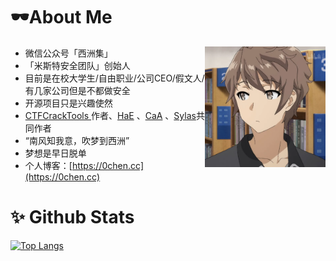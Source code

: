 # 🕶About Me

<img align="right" wight=193 height=193 src="/zichuanxiaotai.jpg" />

 - 微信公众号「西洲集」
 - 「米斯特安全团队」创始人
 - 目前是在校大学生/自由职业/公司CEO/假文人/有几家公司但是不都做安全
 - 开源项目只是兴趣使然
 - [CTFCrackTools ](https://github.com/0chencc/CTFCrackTools)作者、[HaE](https://github.com/gh0stkey/HaE) 、[CaA](https://github.com/gh0stkey/CaA) 、[Sylas](https://github.com/Acmesec/Sylas)共同作者
 - “南风知我意，吹梦到西洲”
 - 梦想是早日脱单
 - 个人博客：[https://0chen.cc](https://0chen.cc)

# ✨ Github Stats

[![Top Langs](https://github-readme-stats.vercel.app/api?username=0Chencc&show_icons=true)](https://github-readme-stats.vercel.app/api?username=0Chencc&show_icons=true)
